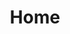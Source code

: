 ---
layout: landing
group: home
title: Home
page_heading: Helping Boutique Asset Manager Find Their Edge
image: /assets/images/consulting-1920.jpg
permalink: "/"
lang: en
weight: 1
---